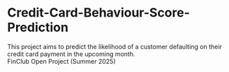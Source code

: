 # Credit-Card-Behaviour-Score-Prediction
This project aims to predict the likelihood of a customer defaulting on their credit card payment in the upcoming month.
<br>
FinClub Open Project (Summer 2025)
